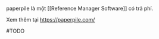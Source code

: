 ---
---

paperpile là một [[Reference Manager Software]] có trả phí.

Xem thêm tại https://paperpile.com/

#TODO 